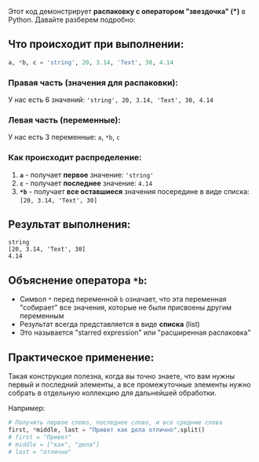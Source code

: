 Этот код демонстрирует **распаковку с оператором "звездочка" (*)** в Python. Давайте разберем подробно:

## Что происходит при выполнении:

```python
a, *b, c = 'string', 20, 3.14, 'Text', 30, 4.14
```

### Правая часть (значения для распаковки):
У нас есть 6 значений: `'string', 20, 3.14, 'Text', 30, 4.14`

### Левая часть (переменные):
У нас есть 3 переменные: `a`, `*b`, `c`

### Как происходит распределение:

1. **`a`** - получает **первое** значение: `'string'`
2. **`c`** - получает **последнее** значение: `4.14`
3. **`*b`** - получает **все оставшиеся** значения посередине в виде списка: `[20, 3.14, 'Text', 30]`

## Результат выполнения:

```
string
[20, 3.14, 'Text', 30]
4.14

```

## Объяснение оператора `*b`:

- Символ `*` перед переменной `b` означает, что эта переменная "собирает" все значения, которые не были присвоены другим переменным
- Результат всегда представляется в виде **списка** (list)
- Это называется "starred expression" или "расширенная распаковка"

## Практическое применение:

Такая конструкция полезна, когда вы точно знаете, что вам нужны первый и последний элементы, а все промежуточные элементы нужно собрать в отдельную коллекцию для дальнейшей обработки.

Например:
```python
# Получить первое слово, последнее слово, и все средние слова
first, *middle, last = "Привет как дела отлично".split()
# first = "Привет"
# middle = ["как", "дела"] 
# last = "отлично"
```